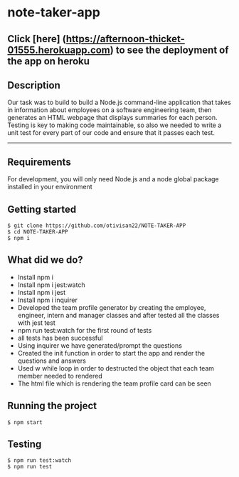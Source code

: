 # note-taker-app

## Click [here] (https://afternoon-thicket-01555.herokuapp.com) to see the deployment of the app on heroku

## Description

Our task was to build to build a Node.js command-line application that takes in information about employees on a software engineering team, then generates an HTML webpage that displays summaries for each person. Testing is key to making code maintainable, so also we needed to write a unit test for every part of our code and ensure that it passes each test.

---

## Requirements

For development, you will only need Node.js and a node global package installed in your environment

## Getting started

    $ git clone https://github.com/otivisan22/NOTE-TAKER-APP
    $ cd NOTE-TAKER-APP
    $ npm i

## What did we do?

- Install npm i
- Install npm i jest:watch
- Install npm i jest
- Install npm i inquirer
- Developed the team profile generator by creating the employee, engineer, intern and manager classes and after tested all the classes with jest test
- npm run test:watch for the first round of tests
- all tests has been successful
- Using inquirer we have generated/prompt the questions
- Created the init function in order to start the app and render the questions and answers
- Used w while loop in order to destructed the object that each team member needed to rendered
- The html file which is rendering the team profile card can be seen

## Running the project

    $ npm start

## Testing

    $ npm run test:watch
    $ npm run test
